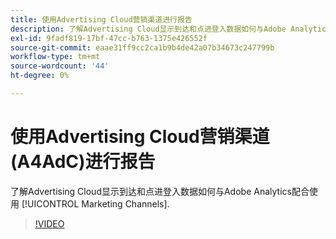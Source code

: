 ```yaml
---
title: 使用Advertising Cloud营销渠道进行报告
description: 了解Advertising Cloud显示到达和点进登入数据如何与Adobe Analytics营销渠道一起使用。
exl-id: 9fadf819-17bf-47cc-b763-1375e426552f
source-git-commit: eaae31ff9cc2ca1b9b4de42a07b34673c247799b
workflow-type: tm+mt
source-wordcount: '44'
ht-degree: 0%

---
```


# 使用Advertising Cloud营销渠道(A4AdC)进行报告

了解Advertising Cloud显示到达和点进登入数据如何与Adobe Analytics配合使用 [!UICONTROL Marketing Channels].

>[!VIDEO](https://video.tv.adobe.com/v/33502)
